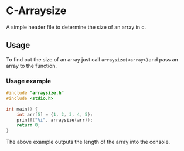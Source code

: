 # C-Arraysize

A simple header file to determine the size of an array in c.

## Usage

To find out the size of an array just call `arraysize(<array>)`and pass an array to the function.

### Usage example

```c
#include "arraysize.h"
#include <stdio.h>

int main() {
    int arr[5] = {1, 2, 3, 4, 5};
    printf("%i", arraysize(arr));
    return 0;
}
```

The above example outputs the length of the array into the console.
